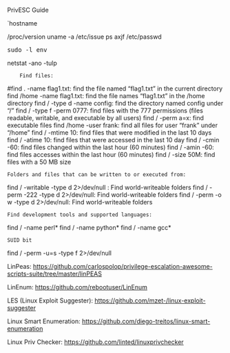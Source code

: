 PrivESC Guide

`hostname

/proc/version
uname -a  /etc/issue
ps axjf   /etc/passwd


<kbd>sudo -l    env</kbd>


netstat -ano  -tulp


        Find files:

#find . -name flag1.txt:   find the file named “flag1.txt” in the current directory
  find /home -name flag1.txt:  find the file names “flag1.txt” in the /home  directory
  find / -type d -name config:   find the directory named config under “/”
find / -type f -perm 0777:   find files with the 777 permissions (files readable, writable, and executable by all users)
find / -perm a=x:   find executable files
find /home -user frank:   find all files for user “frank” under “/home”
find / -mtime 10:   find files that were modified in the last 10 days
find / -atime 10:   find files that were accessed in the last 10 day
find / -cmin -60:   find files changed within the last hour (60 minutes)
find / -amin -60:  find files accesses within the last hour (60 minutes)
find / -size 50M:   find files with a 50 MB size


    Folders and files that can be written to or executed from:

find / -writable -type d 2>/dev/null :   Find world-writeable folders
find / -perm -222 -type d 2>/dev/null:  Find world-writeable folders
find / -perm -o w -type d 2>/dev/null:  Find world-writeable folders

    Find development tools and supported languages:

find / -name perl*
find / -name python*
find / -name gcc*

    SUID bit
find / -perm -u=s -type f 2>/dev/null


LinPeas: https://github.com/carlospolop/privilege-escalation-awesome-scripts-suite/tree/master/linPEAS 

LinEnum: https://github.com/rebootuser/LinEnum

LES (Linux Exploit Suggester): https://github.com/mzet-/linux-exploit-suggester 

Linux Smart Enumeration: https://github.com/diego-treitos/linux-smart-enumeration

Linux Priv Checker: https://github.com/linted/linuxprivchecker
